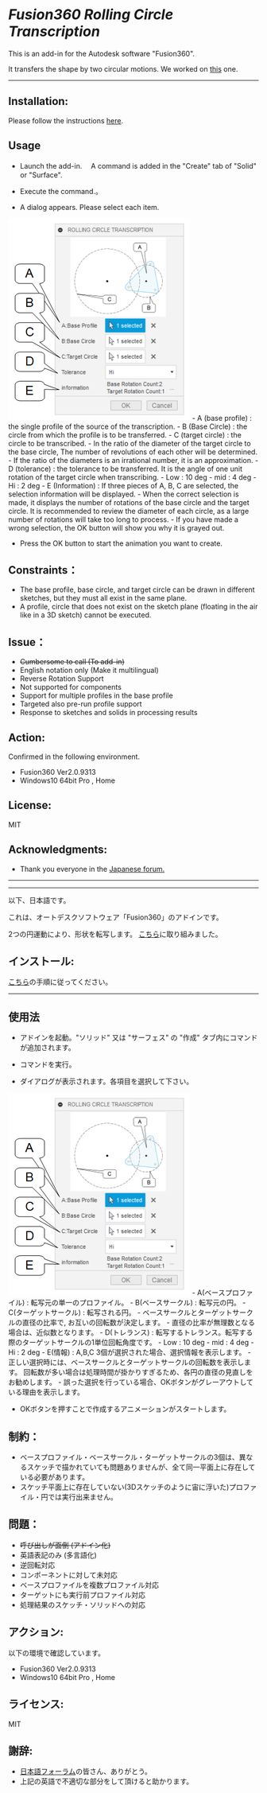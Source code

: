 # ***Fusion360  Rolling Circle Transcription***
This is an add-in for the Autodesk software "Fusion360".

It transfers the shape by two circular motions.
We worked on [this](https://forums.autodesk.com/t5/fusion-360-api-and-scripts/weird-gears-help-in-scripting/td-p/9840513) one.

***
## Installation:
Please follow the instructions [here](https://knowledge.autodesk.com/support/fusion-360/troubleshooting/caas/sfdcarticles/sfdcarticles/How-to-install-an-ADD-IN-and-Script-in-Fusion-360.html).

## Usage

- Launch the add-in.　 A command is added in the "Create" tab of "Solid" or "Surface".

- Execute the command.。

- A dialog appears. Please select each item.
<img src="./resources/dialog.png">
    - A (base profile) : the single profile of the source of the transcription.
    - B (Base Circle) : the circle from which the profile is to be transferred.
    - C (target circle) : the circle to be transcribed.
        - In the ratio of the diameter of the target circle to the base circle,
        The number of revolutions of each other will be determined.
        - If the ratio of the diameters is an irrational number, it is an approximation.
    - D (tolerance) : the tolerance to be transferred. It is the angle of one unit rotation of the target circle when transcribing.
        - Low : 10 deg
        - mid : 4 deg
        - Hi : 2 deg
    - E (Information) : If three pieces of A, B, C are selected, the selection information will be displayed.
        - When the correct selection is made, it displays the number of rotations of the base circle and the target circle.
        It is recommended to review the diameter of each circle, as a large number of rotations will take too long to process.
        - If you have made a wrong selection, the OK button will show you why it is grayed out.

- Press the OK button to start the animation you want to create.

## Constraints：
- The base profile, base circle, and target circle can be drawn in different sketches, but they must all exist in the same plane.
- A profile, circle that does not exist on the sketch plane (floating in the air like in a 3D sketch) cannot be executed.

## Issue：
- ~~Cumbersome to call (To add-in)~~
- English notation only (Make it multilingual)
- Reverse Rotation Support
- Not supported for components
- Support for multiple profiles in the base profile
- Targeted also pre-run profile support
- Response to sketches and solids in processing results

## Action:
Confirmed in the following environment.
+ Fusion360 Ver2.0.9313
+ Windows10 64bit Pro , Home

## License:
MIT

## Acknowledgments:
+ Thank you everyone in the [Japanese forum.](https://forums.autodesk.com/t5/fusion-360-ri-ben-yu/bd-p/707)

***
***
以下、日本語です。

これは、オートデスクソフトウェア「Fusion360」のアドインです。

2つの円運動により、形状を転写します。
[こちら](https://forums.autodesk.com/t5/fusion-360-api-and-scripts/weird-gears-help-in-scripting/td-p/9840513)に取り組みました。

## インストール:
[こちら](https://knowledge.autodesk.com/ja/support/fusion-360/troubleshooting/caas/sfdcarticles/sfdcarticles/JPN/How-to-install-an-ADD-IN-and-Script-in-Fusion-360.html)の手順に従ってください。

***
## 使用法
- アドインを起動。"ソリッド" 又は "サーフェス" の "作成" タブ内にコマンドが追加されます。

- コマンドを実行。

- ダイアログが表示されます。各項目を選択して下さい。
<img src="./resources/dialog.png">
    - A(ベースプロファイル) : 転写元の単一のプロファイル。
    - B(ベースサークル) : 転写元の円。
    - C(ターゲットサークル) : 転写される円。
        - ベースサークルとターゲットサークルの直径の比率で,
        お互いの回転数が決定します。
        - 直径の比率が無理数となる場合は、近似数となります。
    - D(トレランス) : 転写するトレランス。転写する際のターゲットサークルの1単位回転角度です。
        - Low : 10 deg
        - mid : 4 deg
        - Hi : 2 deg
    - E(情報) : A,B,C 3個が選択された場合、選択情報を表示します。
        - 正しい選択時には、ベースサークルとターゲットサークルの回転数を表示します。
        回転数が多い場合は処理時間が掛かりすぎるため、各円の直径の見直しをお勧めします。
        - 誤った選択を行っている場合、OKボタンがグレーアウトしている理由を表示します。

- OKボタンを押すことで作成するアニメーションがスタートします。

## 制約：
- ベースプロファイル・ベースサークル・ターゲットサークルの3個は、異なるスケッチで描かれていても問題ありませんが、全て同一平面上に存在している必要があります。
- スケッチ平面上に存在していない(3Dスケッチのように宙に浮いた)プロファイル・円では実行出来ません。

## 問題：
- ~~呼び出しが面倒 (アドイン化)~~
- 英語表記のみ (多言語化)
- 逆回転対応
- コンポーネントに対して未対応
- ベースプロファイルを複数プロファイル対応
- ターゲットにも実行前プロファイル対応
- 処理結果のスケッチ・ソリッドへの対応

## アクション:
以下の環境で確認しています。
 + Fusion360 Ver2.0.9313
 + Windows10 64bit Pro , Home

## ライセンス:
MIT

## 謝辞:
+ [日本語フォーラム](https://forums.autodesk.com/t5/fusion-360-ri-ben-yu/bd-p/707)の皆さん、ありがとう。
+ 上記の英語で不適切な部分をして頂けると助かります。